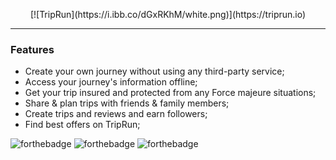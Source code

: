 <p align="center">[![TripRun](https://i.ibb.co/dGxRKhM/white.png)](https://triprun.io)</p>

------------


### Features

- Create your own journey without using any third-party service;
- Access your journey's information offline;
- Get your trip insured and protected from any Force majeure situations;
- Share & plan trips with friends & family members;
- Create trips and reviews and earn followers;
- Find best offers on TripRun;

![forthebadge](https://forthebadge.com/images/badges/built-with-love.svg) ![forthebadge](https://forthebadge.com/images/badges/uses-html.svg) ![forthebadge](https://forthebadge.com/images/badges/made-with-javascript.svg)